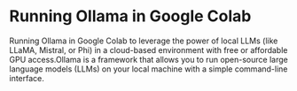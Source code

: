 # Running Ollama in Google Colab
Running Ollama in Google Colab to leverage the power of local LLMs (like LLaMA, Mistral, or Phi) in a cloud-based environment with free or affordable GPU access.Ollama is a framework that allows you to run open-source large language models (LLMs) on your local machine with a simple command-line interface. 


